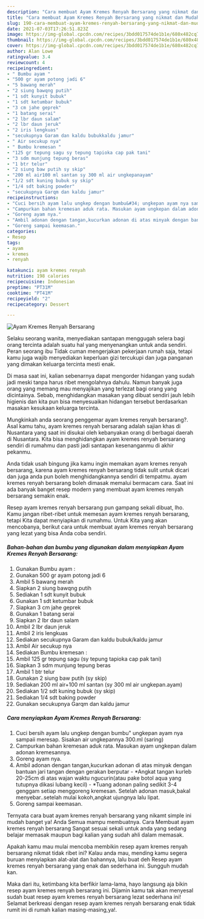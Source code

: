 ```yaml
---
description: "Cara membuat Ayam Kremes Renyah Bersarang yang nikmat dan Mudah Dibuat"
title: "Cara membuat Ayam Kremes Renyah Bersarang yang nikmat dan Mudah Dibuat"
slug: 190-cara-membuat-ayam-kremes-renyah-bersarang-yang-nikmat-dan-mudah-dibuat
date: 2021-07-03T17:26:51.823Z
image: https://img-global.cpcdn.com/recipes/3bdd017574de1b1e/680x482cq70/ayam-kremes-renyah-bersarang-foto-resep-utama.jpg
thumbnail: https://img-global.cpcdn.com/recipes/3bdd017574de1b1e/680x482cq70/ayam-kremes-renyah-bersarang-foto-resep-utama.jpg
cover: https://img-global.cpcdn.com/recipes/3bdd017574de1b1e/680x482cq70/ayam-kremes-renyah-bersarang-foto-resep-utama.jpg
author: Alan Lowe
ratingvalue: 3.4
reviewcount: 4
recipeingredient:
- " Bumbu ayam "
- "500 gr ayam potong jadi 6"
- "5 bawang merah"
- "2 siung bawqng putih"
- "1 sdt kunyit bubuk"
- "1 sdt ketumbar bubuk"
- "3 cm jahe geprek"
- "1 batang serai"
- "2 lbr daun salam"
- "2 lbr daun jeruk"
- "2 iris lengkuas"
- "secukupnya Garam dan kaldu bubukkaldu jamur"
- " Air secukup nya"
- " Bumbu kremesan "
- "125 gr tepung sagu sy tepung tapioka cap pak tani"
- "3 sdm munjung tepung beras"
- "1 btr telur"
- "2 siung baw putih sy skip"
- "200 ml air100 ml santan sy 300 ml air ungkepanayam"
- "1/2 sdt kuning bubuk sy skip"
- "1/4 sdt baking powder"
- "secukupnya Garqm dan kaldu jamur"
recipeinstructions:
- "Cuci bersih ayam lalu ungkep dengan bumbu&#34; ungkepan ayam nya sampaii meresap. Sisakan air ungkepannya 300.ml (saring)"
- "Campurkan bahan kremesan aduk rata. Masukan ayam ungkepan dalam adonan kremesannya."
- "Goreng ayam nya."
- "Ambil adonan dengan tangan,kucurkan adonan di atas minyak dengan bantuan jari tangan dengan gerakan berputar *Angkat tangan kurleb 20-25cm di atas wajan waktu ngucurin(atau pake botol aqua yang tutupnya dikasi lubang kecil) *Tuang adonan paling sedikit 3-4 genggam setiap menggoreng kremesan. Setelah adonan masuk,bakal menyebar..setelah mulai kokoh,angkat ujungnya lalu lipat."
- "Goreng sampai keemasan."
categories:
- Resep
tags:
- ayam
- kremes
- renyah

katakunci: ayam kremes renyah 
nutrition: 198 calories
recipecuisine: Indonesian
preptime: "PT31M"
cooktime: "PT41M"
recipeyield: "2"
recipecategory: Dessert

---
```



![Ayam Kremes Renyah Bersarang](https://img-global.cpcdn.com/recipes/3bdd017574de1b1e/680x482cq70/ayam-kremes-renyah-bersarang-foto-resep-utama.jpg)

Selaku seorang wanita, menyediakan santapan menggugah selera bagi orang tercinta adalah suatu hal yang menyenangkan untuk anda sendiri. Peran seorang ibu Tidak cuman mengerjakan pekerjaan rumah saja, tetapi kamu juga wajib menyediakan keperluan gizi tercukupi dan juga panganan yang dimakan keluarga tercinta mesti enak.

Di masa  saat ini, kalian sebenarnya dapat mengorder hidangan yang sudah jadi meski tanpa harus ribet mengolahnya dahulu. Namun banyak juga orang yang memang mau menyajikan yang terlezat bagi orang yang dicintainya. Sebab, menghidangkan masakan yang dibuat sendiri jauh lebih higienis dan kita pun bisa menyesuaikan hidangan tersebut berdasarkan masakan kesukaan keluarga tercinta. 



Mungkinkah anda seorang penggemar ayam kremes renyah bersarang?. Asal kamu tahu, ayam kremes renyah bersarang adalah sajian khas di Nusantara yang saat ini disukai oleh kebanyakan orang di berbagai daerah di Nusantara. Kita bisa menghidangkan ayam kremes renyah bersarang sendiri di rumahmu dan pasti jadi santapan kesenanganmu di akhir pekanmu.

Anda tidak usah bingung jika kamu ingin memakan ayam kremes renyah bersarang, karena ayam kremes renyah bersarang tidak sulit untuk dicari dan juga anda pun boleh menghidangkannya sendiri di tempatmu. ayam kremes renyah bersarang boleh dimasak memalui bermacam cara. Saat ini ada banyak banget resep modern yang membuat ayam kremes renyah bersarang semakin enak.

Resep ayam kremes renyah bersarang pun gampang sekali dibuat, lho. Kamu jangan ribet-ribet untuk memesan ayam kremes renyah bersarang, tetapi Kita dapat menyiapkan di rumahmu. Untuk Kita yang akan mencobanya, berikut cara untuk membuat ayam kremes renyah bersarang yang lezat yang bisa Anda coba sendiri.

<!--inarticleads1-->

##### Bahan-bahan dan bumbu yang digunakan dalam menyiapkan Ayam Kremes Renyah Bersarang:

1. Gunakan  Bumbu ayam :
1. Gunakan 500 gr ayam potong jadi 6
1. Ambil 5 bawang merah
1. Siapkan 2 siung bawqng putih
1. Sediakan 1 sdt kunyit bubuk
1. Gunakan 1 sdt ketumbar bubuk
1. Siapkan 3 cm jahe geprek
1. Gunakan 1 batang serai
1. Siapkan 2 lbr daun salam
1. Ambil 2 lbr daun jeruk
1. Ambil 2 iris lengkuas
1. Sediakan secukupnya Garam dan kaldu bubuk/kaldu jamur
1. Ambil  Air secukup nya
1. Sediakan  Bumbu kremesan :
1. Ambil 125 gr tepung sagu (sy tepung tapioka cap pak tani)
1. Siapkan 3 sdm munjung tepung beras
1. Ambil 1 btr telur
1. Gunakan 2 siung baw putih (sy skip)
1. Sediakan 200 ml air+100 ml santan (sy 300 ml air ungkepan.ayam)
1. Sediakan 1/2 sdt kuning bubuk (sy skip)
1. Sediakan 1/4 sdt baking powder
1. Gunakan secukupnya Garqm dan kaldu jamur




<!--inarticleads2-->

##### Cara menyiapkan Ayam Kremes Renyah Bersarang:

1. Cuci bersih ayam lalu ungkep dengan bumbu&#34; ungkepan ayam nya sampaii meresap. Sisakan air ungkepannya 300.ml (saring)
1. Campurkan bahan kremesan aduk rata. Masukan ayam ungkepan dalam adonan kremesannya.
1. Goreng ayam nya.
1. Ambil adonan dengan tangan,kucurkan adonan di atas minyak dengan bantuan jari tangan dengan gerakan berputar - *Angkat tangan kurleb 20-25cm di atas wajan waktu ngucurin(atau pake botol aqua yang tutupnya dikasi lubang kecil) - *Tuang adonan paling sedikit 3-4 genggam setiap menggoreng kremesan. Setelah adonan masuk,bakal menyebar..setelah mulai kokoh,angkat ujungnya lalu lipat.
1. Goreng sampai keemasan.




Ternyata cara buat ayam kremes renyah bersarang yang nikamt simple ini mudah banget ya! Anda Semua mampu membuatnya. Cara Membuat ayam kremes renyah bersarang Sangat sesuai sekali untuk anda yang sedang belajar memasak maupun bagi kalian yang sudah ahli dalam memasak.

Apakah kamu mau mulai mencoba membikin resep ayam kremes renyah bersarang nikmat tidak ribet ini? Kalau anda mau, mending kamu segera buruan menyiapkan alat-alat dan bahannya, lalu buat deh Resep ayam kremes renyah bersarang yang enak dan sederhana ini. Sungguh mudah kan. 

Maka dari itu, ketimbang kita berfikir lama-lama, hayo langsung aja bikin resep ayam kremes renyah bersarang ini. Dijamin kamu tak akan menyesal sudah buat resep ayam kremes renyah bersarang lezat sederhana ini! Selamat berkreasi dengan resep ayam kremes renyah bersarang enak tidak rumit ini di rumah kalian masing-masing,ya!.

